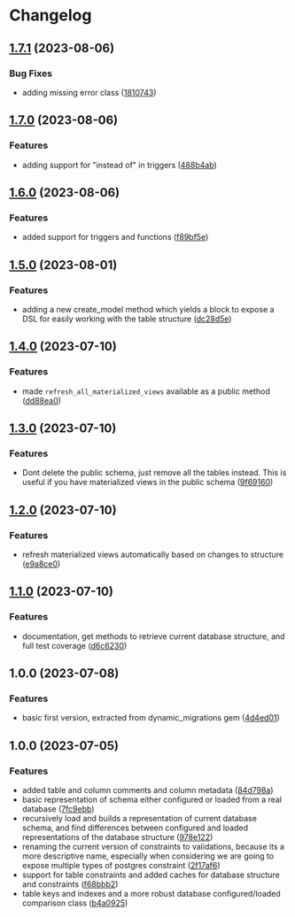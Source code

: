 # Changelog

## [1.7.1](https://github.com/craigulliott/pg_spec_helper/compare/v1.7.0...v1.7.1) (2023-08-06)


### Bug Fixes

* adding missing error class ([1810743](https://github.com/craigulliott/pg_spec_helper/commit/181074326fbf63eb27760486b4f18e1ea11c86b9))

## [1.7.0](https://github.com/craigulliott/pg_spec_helper/compare/v1.6.0...v1.7.0) (2023-08-06)


### Features

* adding support for "instead of" in triggers ([488b4ab](https://github.com/craigulliott/pg_spec_helper/commit/488b4ab5fb458db2c7e2f60395b12dcfa9559459))

## [1.6.0](https://github.com/craigulliott/pg_spec_helper/compare/v1.5.0...v1.6.0) (2023-08-06)


### Features

* added support for triggers and functions ([f89bf5e](https://github.com/craigulliott/pg_spec_helper/commit/f89bf5e3afa6fc411e9d1f16cb62db74fc8dc987))

## [1.5.0](https://github.com/craigulliott/pg_spec_helper/compare/v1.4.0...v1.5.0) (2023-08-01)


### Features

* adding a new create_model method which yields a block to expose a DSL for easily working with the table structure ([dc28d5e](https://github.com/craigulliott/pg_spec_helper/commit/dc28d5ef599d8306564aa7c29d2220fb22ee6dd6))

## [1.4.0](https://github.com/craigulliott/pg_spec_helper/compare/v1.3.0...v1.4.0) (2023-07-10)


### Features

* made `refresh_all_materialized_views` available as a public method ([dd88ea0](https://github.com/craigulliott/pg_spec_helper/commit/dd88ea0877ba75f5c78ce5083421dd20090be6cb))

## [1.3.0](https://github.com/craigulliott/pg_spec_helper/compare/v1.2.0...v1.3.0) (2023-07-10)


### Features

* Dont delete the public schema, just remove all the tables instead. This is useful if you have materialized views in the public schema ([9f69160](https://github.com/craigulliott/pg_spec_helper/commit/9f691602bc851fbeea0d01a0f8e9a7555f154e35))

## [1.2.0](https://github.com/craigulliott/pg_spec_helper/compare/v1.1.0...v1.2.0) (2023-07-10)


### Features

* refresh materialized views automatically based on changes to structure ([e9a8ce0](https://github.com/craigulliott/pg_spec_helper/commit/e9a8ce011578018b2374612e6d6ce8765e49d4db))

## [1.1.0](https://github.com/craigulliott/pg_spec_helper/compare/v1.0.0...v1.1.0) (2023-07-10)


### Features

* documentation, get methods to retrieve current database structure, and full test coverage ([d6c6230](https://github.com/craigulliott/pg_spec_helper/commit/d6c623055d3ac2920bdc4f805973df7f25208329))

## 1.0.0 (2023-07-08)


### Features

* basic first version, extracted from dynamic_migrations gem ([4d4ed01](https://github.com/craigulliott/pg_spec_helper/commit/4d4ed016d1a19394d0db7c39a01c153670a3edfe))

## 1.0.0 (2023-07-05)


### Features

* added table and column comments and column metadata ([84d798a](https://github.com/craigulliott/pg_spec_helper/commit/84d798aae35c259545f73dbbd7d076d8ceaa8739))
* basic representation of schema either configured or loaded from a real database ([7fc9ebb](https://github.com/craigulliott/pg_spec_helper/commit/7fc9ebbe5a8e5faa4e6017deec9bc66f7ba15f16))
* recursively load and builds a representation of current database schema, and find differences between configured and loaded representations of the database structure ([978e122](https://github.com/craigulliott/pg_spec_helper/commit/978e12279760709f1511dc7c6d9fe7ff57b54f3e))
* renaming the current version of constraints to validations, because its a more descriptive name, especially when considering we are going to expose multiple types of postgres constraint ([2f17af6](https://github.com/craigulliott/pg_spec_helper/commit/2f17af665028ed6f49d8bdd9b7ff6a52339206db))
* support for table constraints and added caches for database structure and constraints ([f68bbb2](https://github.com/craigulliott/pg_spec_helper/commit/f68bbb20a25fab149ed4b3b9c591fde1a6ff628e))
* table keys and indexes and a more robust database configured/loaded comparison class ([b4a0925](https://github.com/craigulliott/pg_spec_helper/commit/b4a092535e4e59d0fb9b97efc3d210289346b454))
